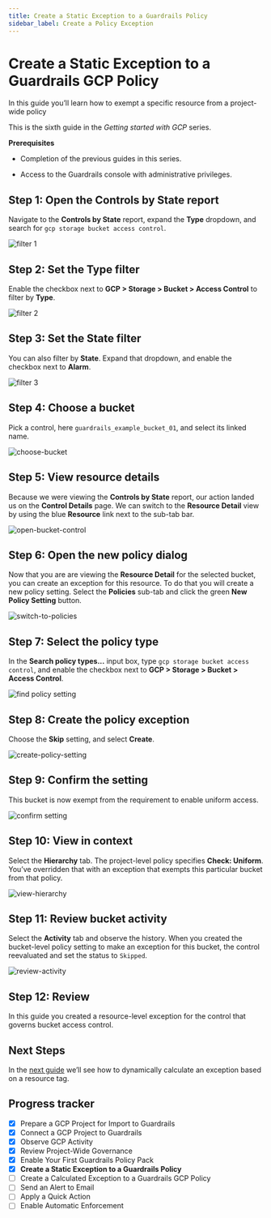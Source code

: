 ```yaml
---
title: Create a Static Exception to a Guardrails Policy
sidebar_label: Create a Policy Exception
---
```


# Create a Static Exception to a Guardrails GCP Policy

In this guide you’ll learn how to exempt a specific resource from a project-wide policy

This is the sixth guide in the *Getting started with GCP* series.

**Prerequisites**

- Completion of the previous guides in this series.

- Access to the Guardrails console with administrative privileges.

## Step 1: Open the Controls by State report

Navigate to the **Controls by State** report, expand the **Type** dropdown, 
and search for `gcp storage bucket access control`. 

<p><img alt="filter 1" src="/images/docs/guardrails/getting-started/getting-started-gcp/review-project-wide/filter-1.png"/></p>

## Step 2: Set the Type filter

Enable the checkbox next to **GCP > Storage > Bucket > Access Control** to filter by **Type**.

<p><img alt="filter 2" src="/images/docs/guardrails/getting-started/getting-started-gcp/create-static-exception/filter-2.png"/></p>

## Step 3: Set the State filter

You can also filter by **State**. Expand that dropdown, and enable the checkbox next to **Alarm**.

<p><img alt="filter 3" src="/images/docs/guardrails/getting-started/getting-started-gcp/create-static-exception/filter-3.png"/></p>


## Step 4: Choose a bucket

Pick a control, here `guardrails_example_bucket_01`, and select its linked name.

<p><img alt="choose-bucket" src="/images/docs/guardrails/getting-started/getting-started-gcp/create-static-exception/choose-bucket.png"/></p>


## Step 5: View resource details

Because we were viewing the **Controls by State** report, our action landed us on the **Control Details** page. We can switch to the **Resource Detail** view by using the blue **Resource** link next to the sub-tab bar.

<p><img alt="open-bucket-control" src="/images/docs/guardrails/getting-started/getting-started-gcp/create-static-exception/open-bucket-control.png"/></p>

## Step 6: Open the new policy dialog

Now that you are are viewing the **Resource Detail** for the selected bucket, you can create an exception for this resource. To do that you will create a new policy setting. Select the **Policies** sub-tab and click the green **New Policy Setting** button.

<p><img alt="switch-to-policies" src="/images/docs/guardrails/getting-started/getting-started-gcp/create-static-exception/policies-sub-tab.png"/></p>


## Step 7: Select the policy type

In the **Search policy types...** input box, type `gcp storage bucket access control`, and enable the checkbox next to **GCP > Storage > Bucket > Access Control**.

<p><img alt="find policy setting" src="/images/docs/guardrails/getting-started/getting-started-gcp/create-static-exception/select-policy-type.png"/></p>

## Step 8: Create the policy exception

Choose the **Skip** setting, and select **Create**.

<p><img alt="create-policy-setting" src="/images/docs/guardrails/getting-started/getting-started-gcp/create-static-exception/create-policy-setting.png"/></p>

## Step 9: Confirm the setting

This bucket is now exempt from the requirement to enable uniform access.

<p><img alt="confirm setting" src="/images/docs/guardrails/getting-started/getting-started-gcp/create-static-exception/confirm-setting.png"/></p>

  
## Step 10: View in context

Select the **Hierarchy** tab. The project-level policy specifies **Check: Uniform**. You’ve overridden that with an exception that exempts this particular bucket from that policy.  

<p><img alt="view-hierarchy" src="/images/docs/guardrails/getting-started/getting-started-gcp/create-static-exception/view-hierarchy.png"/></p>

## Step 11: Review bucket activity

Select the **Activity** tab and observe the history. When you created the bucket-level policy setting to make an exception for this bucket, the control reevaluated and set the status to `Skipped`.  

<p><img alt="review-activity" src="/images/docs/guardrails/getting-started/getting-started-gcp/create-static-exception/review-activity.png"/></p>

## Step 12: Review

In this guide you created a resource-level exception for the control that governs bucket access control.

## Next Steps

In the [next guide](/guardrails/docs/getting-started/getting-started-gcp/create-calculated-exception) we’ll see how to dynamically calculate an exception based on a resource tag.

## Progress tracker
- [x] Prepare a GCP Project for Import to Guardrails
- [x] Connect a GCP Project to Guardrails
- [x] Observe GCP Activity
- [x] Review Project-Wide Governance
- [x] Enable Your First Guardrails Policy Pack
- [x] **Create a Static Exception to a Guardrails Policy**
- [ ] Create a Calculated Exception to a Guardrails GCP Policy
- [ ] Send an Alert to Email
- [ ] Apply a Quick Action
- [ ] Enable Automatic Enforcement
